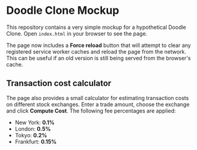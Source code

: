 # Doodle Clone Mockup

This repository contains a very simple mockup for a hypothetical Doodle Clone.
Open `index.html` in your browser to see the page.

The page now includes a **Force reload** button that will attempt to clear any
registered service worker caches and reload the page from the network. This can
be useful if an old version is still being served from the browser's cache.

## Transaction cost calculator

The page also provides a small calculator for estimating transaction costs on
different stock exchanges. Enter a trade amount, choose the exchange and click
**Compute Cost**. The following fee percentages are applied:

- New York: **0.1%**
- London: **0.5%**
- Tokyo: **0.2%**
- Frankfurt: **0.15%**
